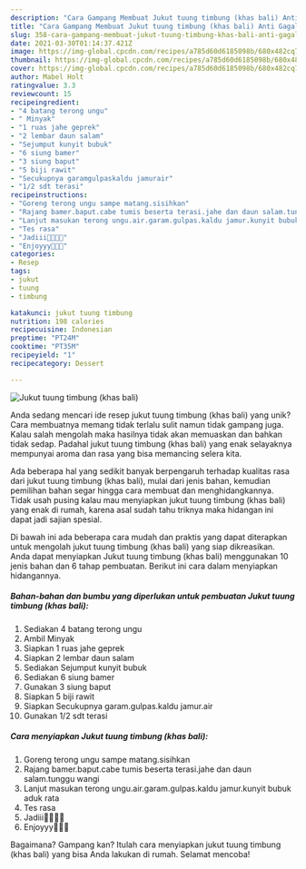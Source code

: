 ```yaml
---
description: "Cara Gampang Membuat Jukut tuung timbung (khas bali) Anti Gagal"
title: "Cara Gampang Membuat Jukut tuung timbung (khas bali) Anti Gagal"
slug: 358-cara-gampang-membuat-jukut-tuung-timbung-khas-bali-anti-gagal
date: 2021-03-30T01:14:37.421Z
image: https://img-global.cpcdn.com/recipes/a785d60d6185098b/680x482cq70/jukut-tuung-timbung-khas-bali-foto-resep-utama.jpg
thumbnail: https://img-global.cpcdn.com/recipes/a785d60d6185098b/680x482cq70/jukut-tuung-timbung-khas-bali-foto-resep-utama.jpg
cover: https://img-global.cpcdn.com/recipes/a785d60d6185098b/680x482cq70/jukut-tuung-timbung-khas-bali-foto-resep-utama.jpg
author: Mabel Holt
ratingvalue: 3.3
reviewcount: 15
recipeingredient:
- "4 batang terong ungu"
- " Minyak"
- "1 ruas jahe geprek"
- "2 lembar daun salam"
- "Sejumput kunyit bubuk"
- "6 siung bamer"
- "3 siung baput"
- "5 biji rawit"
- "Secukupnya garamgulpaskaldu jamurair"
- "1/2 sdt terasi"
recipeinstructions:
- "Goreng terong ungu sampe matang.sisihkan"
- "Rajang bamer.baput.cabe tumis beserta terasi.jahe dan daun salam.tunggu wangi"
- "Lanjut masukan terong ungu.air.garam.gulpas.kaldu jamur.kunyit bubuk aduk rata"
- "Tes rasa"
- "Jadiii🤤🤤🤤🤤"
- "Enjoyyy🤤🤤🤤"
categories:
- Resep
tags:
- jukut
- tuung
- timbung

katakunci: jukut tuung timbung 
nutrition: 198 calories
recipecuisine: Indonesian
preptime: "PT24M"
cooktime: "PT35M"
recipeyield: "1"
recipecategory: Dessert

---
```



![Jukut tuung timbung (khas bali)](https://img-global.cpcdn.com/recipes/a785d60d6185098b/680x482cq70/jukut-tuung-timbung-khas-bali-foto-resep-utama.jpg)

Anda sedang mencari ide resep jukut tuung timbung (khas bali) yang unik? Cara membuatnya memang tidak terlalu sulit namun tidak gampang juga. Kalau salah mengolah maka hasilnya tidak akan memuaskan dan bahkan tidak sedap. Padahal jukut tuung timbung (khas bali) yang enak selayaknya mempunyai aroma dan rasa yang bisa memancing selera kita.



Ada beberapa hal yang sedikit banyak berpengaruh terhadap kualitas rasa dari jukut tuung timbung (khas bali), mulai dari jenis bahan, kemudian pemilihan bahan segar hingga cara membuat dan menghidangkannya. Tidak usah pusing kalau mau menyiapkan jukut tuung timbung (khas bali) yang enak di rumah, karena asal sudah tahu triknya maka hidangan ini dapat jadi sajian spesial.


Di bawah ini ada beberapa cara mudah dan praktis yang dapat diterapkan untuk mengolah jukut tuung timbung (khas bali) yang siap dikreasikan. Anda dapat menyiapkan Jukut tuung timbung (khas bali) menggunakan 10 jenis bahan dan 6 tahap pembuatan. Berikut ini cara dalam menyiapkan hidangannya.

<!--inarticleads1-->

##### Bahan-bahan dan bumbu yang diperlukan untuk pembuatan Jukut tuung timbung (khas bali):

1. Sediakan 4 batang terong ungu
1. Ambil  Minyak
1. Siapkan 1 ruas jahe geprek
1. Siapkan 2 lembar daun salam
1. Sediakan Sejumput kunyit bubuk
1. Sediakan 6 siung bamer
1. Gunakan 3 siung baput
1. Siapkan 5 biji rawit
1. Siapkan Secukupnya garam.gulpas.kaldu jamur.air
1. Gunakan 1/2 sdt terasi




<!--inarticleads2-->

##### Cara menyiapkan Jukut tuung timbung (khas bali):

1. Goreng terong ungu sampe matang.sisihkan
1. Rajang bamer.baput.cabe tumis beserta terasi.jahe dan daun salam.tunggu wangi
1. Lanjut masukan terong ungu.air.garam.gulpas.kaldu jamur.kunyit bubuk aduk rata
1. Tes rasa
1. Jadiii🤤🤤🤤🤤
1. Enjoyyy🤤🤤🤤




Bagaimana? Gampang kan? Itulah cara menyiapkan jukut tuung timbung (khas bali) yang bisa Anda lakukan di rumah. Selamat mencoba!
